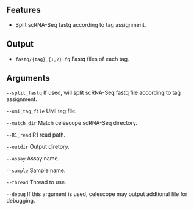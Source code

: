 ## Features
- Split scRNA-Seq fastq according to tag assignment.

## Output
- `fastq/{tag}_{1,2}.fq` Fastq files of each tag.


## Arguments
`--split_fastq` If used, will split scRNA-Seq fastq file according to tag assignment.

`--umi_tag_file` UMI tag file.

`--match_dir` Match celescope scRNA-Seq directory.

`--R1_read` R1 read path.

`--outdir` Output diretory.

`--assay` Assay name.

`--sample` Sample name.

`--thread` Thread to use.

`--debug` If this argument is used, celescope may output addtional file for debugging.

